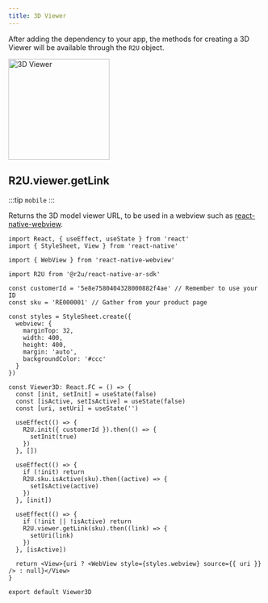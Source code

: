 ```yaml
---
title: 3D Viewer
---
```


After adding the dependency to your app, the methods for creating a 3D Viewer will be available through the `R2U` object.

<p float="left">
  <img src="https://sdk.r2u.io/documentation/react-native-viewer.png" title="3D Viewer" width="200"/>
</p>

## R2U.viewer.getLink

:::tip `mobile`
:::

Returns the 3D model viewer URL, to be used in a webview such as [react-native-webview](https://github.com/react-native-webview/react-native-webview).

```tsx
import React, { useEffect, useState } from 'react'
import { StyleSheet, View } from 'react-native'

import { WebView } from 'react-native-webview'

import R2U from '@r2u/react-native-ar-sdk'

const customerId = '5e8e7580404328000882f4ae' // Remember to use your ID
const sku = 'RE000001' // Gather from your product page

const styles = StyleSheet.create({
  webview: {
    marginTop: 32,
    width: 400,
    height: 400,
    margin: 'auto',
    backgroundColor: '#ccc'
  }
})

const Viewer3D: React.FC = () => {
  const [init, setInit] = useState(false)
  const [isActive, setIsActive] = useState(false)
  const [uri, setUri] = useState('')

  useEffect(() => {
    R2U.init({ customerId }).then(() => {
      setInit(true)
    })
  }, [])

  useEffect(() => {
    if (!init) return
    R2U.sku.isActive(sku).then((active) => {
      setIsActive(active)
    })
  }, [init])

  useEffect(() => {
    if (!init || !isActive) return
    R2U.viewer.getLink(sku).then((link) => {
      setUri(link)
    })
  }, [isActive])

  return <View>{uri ? <WebView style={styles.webview} source={{ uri }} /> : null}</View>
}

export default Viewer3D
```
